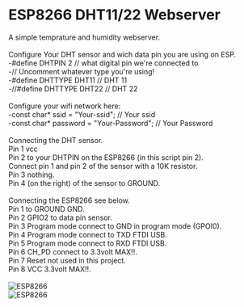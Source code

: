 # ESP8266 DHT11/22 Webserver
A simple temprature and humidity webserver.<br /><br />
Configure Your DHT sensor and wich data pin you are using on ESP.<br />
-#define DHTPIN 2     // what digital pin we're connected to<br />
-// Uncomment whatever type you're using!<br />
-#define DHTTYPE DHT11   // DHT 11<br />
-//#define DHTTYPE DHT22   // DHT 22 <br />
<br />
Configure your wifi network here:<br />
-const char* ssid     = "Your-ssid"; // Your ssid<br />
-const char* password = "Your-Password"; // Your Password<br /><br />
Connecting the DHT sensor.<br />
Pin 1 vcc<br />
Pin 2 to your DHTPIN on the ESP8266 (in this script pin 2).<br />
Connect pin 1 and pin 2 of the sensor with a 10K resistor.<br />
Pin 3 nothing.<br />
Pin 4 (on the right) of the sensor to GROUND.<br /><br />
Connecting the ESP8266 see below.<br />
Pin 1 to GROUND GND.<br />
Pin 2 GPIO2 to data pin sensor.<br />
Pin 3 Program mode connect to GND in program mode (GPOI0).<br />
Pin 4 Program mode connect to TXD FTDI USB.<br />
Pin 5 Program mode connect to RXD FTDI USB.<br />
Pin 6 CH_PD connect to 3.3volt MAX!!.<br />
Pin 7 Reset not used in this project.<br />
Pin 8 VCC 3.3volt MAX!!.<br /><br />
<img src="http://dblayer.nl/github/ESP-DHT11-webserver/images/ESP-DHT-webserver.png" alt="ESP8266"><br />
<img src="http://dblayer.nl/github/ESP-DHT11-webserver/images/ESP-DHT.jpg" alt="ESP8266">


